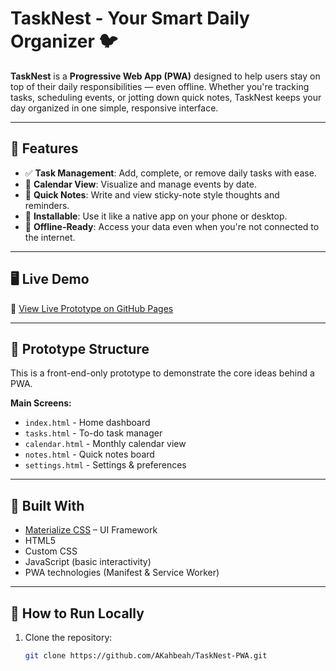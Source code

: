 # TaskNest - Your Smart Daily Organizer 🐦

**TaskNest** is a **Progressive Web App (PWA)** designed to help users stay on top of their daily responsibilities — even offline. Whether you're tracking tasks, scheduling events, or jotting down quick notes, TaskNest keeps your day organized in one simple, responsive interface.

---

## 🚀 Features

- ✅ **Task Management**: Add, complete, or remove daily tasks with ease.
- 📅 **Calendar View**: Visualize and manage events by date.
- 📝 **Quick Notes**: Write and view sticky-note style thoughts and reminders.
- 📲 **Installable**: Use it like a native app on your phone or desktop.
- 📡 **Offline-Ready**: Access your data even when you're not connected to the internet.

---

## 🖥️ Live Demo

🔗 [View Live Prototype on GitHub Pages](https://github.com/AKahbeah/INF-654-Mobile-Web-Development)  


---

## 🧪 Prototype Structure

This is a front-end-only prototype to demonstrate the core ideas behind a PWA.

**Main Screens:**

- `index.html` - Home dashboard
- `tasks.html` - To-do task manager
- `calendar.html` - Monthly calendar view
- `notes.html` - Quick notes board
- `settings.html` - Settings & preferences

---

## 🧰 Built With

- [Materialize CSS](https://materializecss.com/) – UI Framework
- HTML5
- Custom CSS
- JavaScript (basic interactivity)
- PWA technologies (Manifest & Service Worker)

---

## 📂 How to Run Locally

1. Clone the repository:
   ```bash
   git clone https://github.com/AKahbeah/TaskNest-PWA.git
